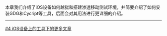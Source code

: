 本章我们介绍了iOS设备如何越狱和搭建渗透移动测试环境，并简要介绍了如何安装GDG和Cycript等工具，后面会对其用法进行更详细的介绍。

***
[#4 iOS设备上的工具下的更多文章](http://security.ios-wiki.com/issue-4/)
